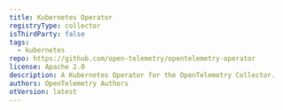 ```yaml
---
title: Kubernetes Operator
registryType: collector
isThirdParty: false
tags:
  - kubernetes
repo: https://github.com/open-telemetry/opentelemetry-operator
license: Apache 2.0
description: A Kubernetes Operator for the OpenTelemetry Collector.
authors: OpenTelemetry Authors
otVersion: latest
---
```

